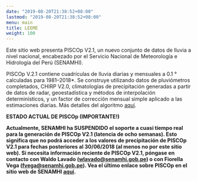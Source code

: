 ```yaml
---
date: "2019-08-20T21:38:52+08:00"
lastmod: "2019-08-20T21:38:52+08:00"
menu: main
title: LEEME
weight: 100
---
```


Este sitio web presenta PISCOp V2.1, un nuevo conjunto de datos de lluvia a nivel nacional, encabezado por el Servicio Nacional de Meteorología e Hidrología del Perú (SENAMHI).

PISCOp V.2.1 contiene cuadrículas de lluvia diarias y mensuales a 0.1 ° calculadas para 1981–2018*. Se construye utilizando datos de pluviómetros completados, CHIRP V2.0, climatologías de precipitación generadas a partir de datos de radar, geoestadística y métodos de interpolación determinísticos, y un factor de corrección mensual simple aplicado a las estimaciones diarias. Más detalles del algoritmo [aquí](https://www.tandfonline.com/doi/full/10.1080/02626667.2019.1649411).

**ESTADO ACTUAL DE PISCOp (IMPORTANTE!)**

**Actualmente, SENAMHI ha SUSPENDIDO el soporte a cuasi tiempo real para la generación de PISCOp V2.1 (latencia de ocho semanas). Esto significa que no podrá acceder a los valores de precipitación de PISCOp V2.1 para fechas posteriores al 30/06/2018 (al menos no por este sitio web). Si necesita información reciente de PISCOp V2.1, póngase en contacto con Waldo Lavado (wlavado@senamhi.gob.pe) o con Fiorella Vega (fvega@senamhi.gob.pe). Vea el último enlace sobre PISCOp en el sitio web de SENAMHI [aquí](https://www.senamhi.gob.pe/?p=prensa&n=1003).**